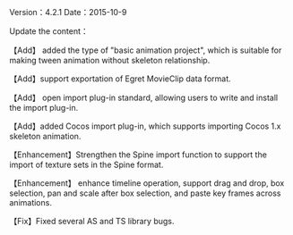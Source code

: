 Version：4.2.1
Date：2015-10-9

Update the content：

【Add】 added the type of "basic animation project", which is suitable for making tween animation without skeleton relationship.

【Add】support exportation of Egret MovieClip data format.

【Add】 open import plug-in standard, allowing users to write and install the import plug-in.

【Add】added Cocos import plug-in, which supports importing Cocos 1.x skeleton animation.

【Enhancement】Strengthen the Spine import function to support the import of texture sets in the Spine format.

【Enhancement】 enhance timeline operation, support drag and drop, box selection, pan and scale after box selection, and paste key frames across animations.

【Fix】Fixed several AS and TS library bugs.